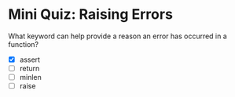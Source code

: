 # Mini Quiz: Raising Errors

What keyword can help provide a reason an error has occurred in a function?
- [x] assert
- [ ] return
- [ ] minlen
- [ ] raise
